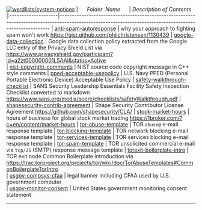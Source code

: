 [![werdlists/system-notices](https://img.shields.io/badge/werdlists-system_notices-purple.svg?logo=github&style=popout&longCache=true)](# "werdlists/system-notices")
|&nbsp;&nbsp;&nbsp;&nbsp;&nbsp;&nbsp;_Folder&nbsp;&nbsp;Name_&nbsp;&nbsp;&nbsp;&nbsp;&nbsp;&nbsp;| _Description of Contents_
|:--------------------|--------------------------------------------------------------------------------------------------------------------------------------------------------
| [anti-spam-autoresponse](anti-spam-autoresponse.txt) |  why your approach to fighting spam won't work <https://gist.github.com/philchristensen/1130439> 
| [google-data-collection](google-data-collection.txt) |  Google data collection policy extracted from the Google LLC entry of the Privacy Shield List via <https://www.privacyshield.gov/participant?id=a2zt000000001L5AAI&status=Active>  
| [nist-copyright-comments](nist-copyright-comments.cpp) |  NIST source code copyright message in C++ style comments 
| [pped-acceptable-usepolicy](pped-acceptable-usepolicy.txt) |  U.S. Navy PPED (Personal Portable Electronic Device) Acceptable Use Policy 
| [safety-walkthrough-checklist](safety-walkthrough-checklist.md) |  SANS Security Leadership Essentials Facility Safety Inspection Checklist converted to markdown <https://www.sans.org/media/score/checklists/safetyWalkthrough.pdf> 
| [shapesecurity-contrib-agreement](shapesecurity-contrib-agreement.md) |  Shape Security Contributor License Agreement <https://github.com/shapesecurity/CLA/> 
| [stock-market-hours](stock-market-hours.md) |  hours of business for global stock market trading <https://1broker.com/?c=en/content/market-hours> 
| [tor-abuse-template](tor-abuse-template.txt) | TOR `abuse@` e-mail response template
| [tor-blocking-template](tor-blocking-template.txt) | TOR network blocking e-mail response template
| [tor-services-template](tor-services-template.txt) | TOR services blocking e-mail response template
| [tor-spam-template](tor-spam-template.txt) |  TOR unsolicited commercial e-mail via `tcp/25` (SMTP) response message template
| [torexit-boilerplate-intro](torexit-boilerplate-intro.txt) |  TOR exit node Common Boilerplate introduction via <https://trac.torproject.org/projects/tor/wiki/doc/TorAbuseTemplates#CommonBoilerplateTorIntro>  
| [usgov-compsys-cfaa](usgov-compsys-cfaa.txt) |  legal banner including CFAA used by U.S. government computer   
| [usgov-monitor-consent](usgov-monitor-consent.asc) | United States government monitoring consent statement  

* * *

